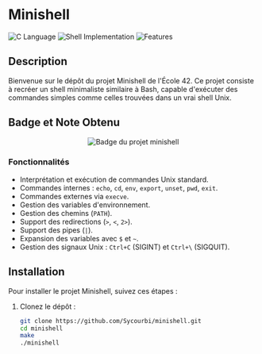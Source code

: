# Minishell
![C Language](https://img.shields.io/badge/language-C-blue)
![Shell Implementation](https://img.shields.io/badge/shell-minishell-blue)
![Features](https://img.shields.io/badge/features-Redirection%20%7C%20Pipes%20%7C%20Jobs-yellow)



## Description

Bienvenue sur le dépôt du projet Minishell de l'École 42. Ce projet consiste à recréer un shell minimaliste similaire à Bash, capable d'exécuter des commandes simples comme celles trouvées dans un vrai shell Unix.


## Badge et Note Obtenu

<div align="center">
  <img src="https://github.com/ayogun/42-project-badges/blob/main/badges/minishelle.png?raw=true" alt="Badge du projet minishell">
</div>

### Fonctionnalités

- Interprétation et exécution de commandes Unix standard.
- Commandes internes : `echo`, `cd`, `env`, `export`, `unset`, `pwd`, `exit`.
- Commandes externes via `execve`.
- Gestion des variables d'environnement.
- Gestion des chemins (`PATH`).
- Support des redirections (`>`, `<`, `2>`).
- Support des pipes (`|`).
- Expansion des variables avec `$` et `~`.
- Gestion des signaux Unix : `Ctrl+C` (SIGINT) et `Ctrl+\` (SIGQUIT).

## Installation

Pour installer le projet Minishell, suivez ces étapes :

1. Clonez le dépôt :

   ```bash
   git clone https://github.com/Sycourbi/minishell.git
   cd minishell
   make
   ./minishell

